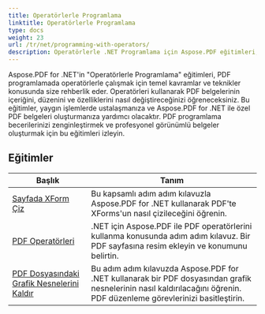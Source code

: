 ```yaml
---
title: Operatörlerle Programlama
linktitle: Operatörlerle Programlama
type: docs
weight: 23
url: /tr/net/programming-with-operators/
description: Operatörlerle .NET Programlama için Aspose.PDF eğitimleri, PDF programlamada operatörlerle çalışmak için gerekli teknikleri öğretir.
---
```


Aspose.PDF for .NET'in "Operatörlerle Programlama" eğitimleri, PDF programlamada operatörlerle çalışmak için temel kavramlar ve teknikler konusunda size rehberlik eder. Operatörleri kullanarak PDF belgelerinin içeriğini, düzenini ve özelliklerini nasıl değiştireceğinizi öğreneceksiniz. Bu eğitimler, yaygın işlemlerde ustalaşmanıza ve Aspose.PDF for .NET ile özel PDF belgeleri oluşturmanıza yardımcı olacaktır. PDF programlama becerilerinizi zenginleştirmek ve profesyonel görünümlü belgeler oluşturmak için bu eğitimleri izleyin.

## Eğitimler
| Başlık | Tanım |
| --- | --- | 
| [Sayfada XForm Çiz](./draw-xform-on-page/) | Bu kapsamlı adım adım kılavuzla Aspose.PDF for .NET kullanarak PDF'te XForms'un nasıl çizileceğini öğrenin. |  
| [PDF Operatörleri](./pdf-operators/) | .NET için Aspose.PDF ile PDF operatörlerini kullanma konusunda adım adım kılavuz. Bir PDF sayfasına resim ekleyin ve konumunu belirtin. |  
| [PDF Dosyasındaki Grafik Nesnelerini Kaldır](./remove-graphics-objects/) | Bu adım adım kılavuzda Aspose.PDF for .NET kullanarak bir PDF dosyasından grafik nesnelerinin nasıl kaldırılacağını öğrenin. PDF düzenleme görevlerinizi basitleştirin. |  